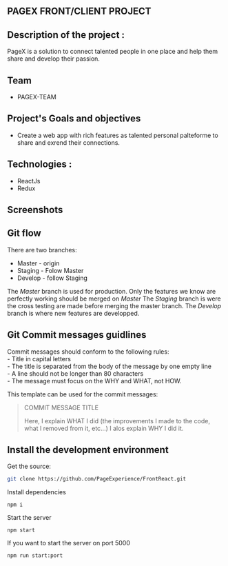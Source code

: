 ## PAGEX FRONT/CLIENT PROJECT 

## Description of the project :

PageX is a solution to connect talented people in one place 
and help them share and develop their passion.

## Team 
 - PAGEX-TEAM

## Project's Goals and objectives

- Create a web app with rich features as talented
personal palteforme to share and exrend their connections.


## Technologies :
 - ReactJs 
 - Redux
## Screenshots

## Git flow
There are two branches:
 - Master - origin
 - Staging - Folow Master
 - Develop - follow Staging

The *Master* branch is used for production. Only the features we know are perfectly working should be merged on *Master* 
The *Staging* branch is were the cross testing are made before merging the master branch.
The *Develop* branch is where new features are developped.

## Git Commit messages guidlines

Commit messages should conform to the following rules:  
	- Title in capital letters  
	- The title is separated from the body of the message by one empty line  
	- A line should not be longer than 80 characters  
	- The message must focus on the WHY and WHAT, not HOW.  
  
This template can be used for the commit messages:  

> COMMIT MESSAGE TITLE
> 
> Here, I explain WHAT I did (the improvements I made to the code, what I removed
> from it, etc...)
> I alos explain WHY I did it.
  

## Install the development environment

Get the source:

```bash
git clone https://github.com/PageExperience/FrontReact.git
```

Install dependencies
```
npm i
```

Start the server
```
npm start
```

If you want to start the server on port 5000
```
npm run start:port
```